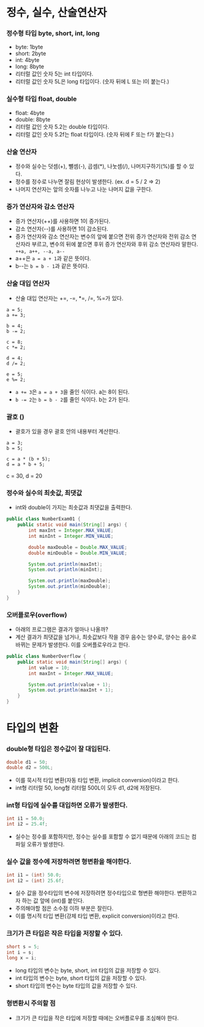 # 정수, 실수, 산술연산자

### 정수형 타입 byte, short, int, long

- byte: 1byte
- short: 2byte
- int: 4byte
- long: 8byte
- 리터럴 값인 숫자 5는 int 타입이다.
- 리터럴 값인 숫자 5L은 long 타입이다. (숫자 뒤에 L 또는 l이 붙는다.)

### 실수형 타입 float, double

- float: 4byte
- double: 8byte
- 리터럴 값인 숫자 5.2는 double 타입이다.
- 리터럴 값인 숫자 5.2f는 float 타입이다. (숫자 뒤에 F 또는 f가 붙는다.)

### 산술 연산자

- 정수와 실수는 덧셈(+), 뺄셈(-), 곱셈(\*), 나눗셈(/), 나머지구하기(%)를 할 수 있다.
- 정수를 정수로 나누면 잘림 현상이 발생한다. (ex. d = 5 / 2 => 2)
- 나머지 연산자는 앞의 숫자를 나누고 나눈 나머지 값을 구한다.

### 증가 연산자와 감소 연산자

- 증가 연산자(++)를 사용하면 1이 증가된다.
- 감소 연산자(--)를 사용하면 1이 감소된다.
- 증가 연산자와 감소 연산자는 변수의 앞에 붙으면 전위 증가 연산자와 전위 감소 연산자라 부르고, 변수의 뒤에 붙으면 후위 증가 연산자와 후위 감소 연산자라 말한다.
  `++a, a++, --a, a--`
- a++은 `a = a + 1`과 같은 뜻이다.
- b--는 `b = b - 1`과 같은 뜻이다.

### 산술 대입 연산자

- 산술 대입 연산자는 +=, -=, \*=, /=, %=가 있다.

```
a = 5;
a += 3;

b = 4;
b -= 2;

c = 8;
c *= 2;

d = 4;
d /= 2;

e = 5;
e %= 2;
```

- `a += 3`은 `a = a + 3`을 줄인 식이다. a는 8이 된다.
- `b -= 2`는 `b = b - 2`를 줄인 식이다. b는 2가 된다.

### 괄호 ()

- 괄호가 있을 경우 괄호 안의 내용부터 계산한다.

```
a = 3;
b = 5;

c = a * (b + 5);
d = a * b + 5;
```

c = 30, d = 20

### 정수와 실수의 최솟값, 최댓값

- int와 double이 가지는 최솟값과 최댓값을 출력한다.

```java
public class NumberExam01 {
    public static void main(String[] args) {
        int maxInt = Integer.MAX_VALUE;
        int minInt = Integer.MIN_VALUE;

        double maxDouble = Double.MAX_VALUE;
        double minDouble = Double.MIN_VALUE;

        System.out.println(maxInt);
        System.out.println(minInt);

        System.out.println(maxDouble);
        System.out.println(minDouble);
    }
}
```

### 오버플로우(overflow)

- 아래의 프로그램은 결과가 얼마나 나올까?
- 계산 결과가 최댓값을 넘거나, 최솟값보다 작을 경우 음수는 양수로, 양수는 음수로 바뀌는 문제가 발생한다. 이를 오버플로우라고 한다.

```java
public class NumberOverflow {
    public static void main(String[] args) {
        int value = 10;
        int maxInt = Integer.MAX_VALUE;

        System.out.println(value + 1);
        System.out.println(maxInt + 1);
    }
}
```

# 타입의 변환

### double형 타입은 정수값이 잘 대입된다.

```java
double d1 = 50;
double d2 = 500L;
```

- 이를 묵시적 타입 변환(자동 타입 변환, implicit conversion)이라고 한다.
- int형 리터럴 50, long형 리터럴 500L이 모두 d1, d2에 저장된다.

### int형 타입에 실수를 대입하면 오류가 발생한다.

```java
int i1 = 50.0;
int i2 = 25.4f;
```

- 실수는 정수를 포함하지만, 정수는 실수를 포함할 수 없기 때문에 아래의 코드는 컴파일 오류가 발생한다.

### 실수 값을 정수에 저장하려면 형변환을 해야한다.

```java
int i1 = (int) 50.0;
int i2 = (int) 25.6f;
```

- 실수 값을 정수타입의 변수에 저장하려면 정수타입으로 형변환 해야한다. 변환하고자 하는 값 앞에 (int)를 붙인다.
- 주의해야할 점은 소수점 이하 부분은 잘린다.
- 이를 명시적 타입 변환(강제 타입 변환, explicit conversion)이라고 한다.

### 크기가 큰 타입은 작은 타입을 저장할 수 있다.

```java
short s = 5;
int i = s;
long x = i;
```

- long 타입의 변수는 byte, short, int 타입의 값을 저장할 수 있다.
- int 타입의 변수는 byte, short 타입의 값을 저장할 수 있다.
- short 타입의 변수는 byte 타입의 값을 저장할 수 있다.

### 형변환시 주의할 점

- 크기가 큰 타입을 작은 타입에 저장할 때에는 오버플로우를 조심해야 한다.
